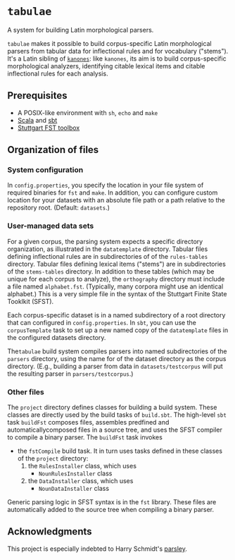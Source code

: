 # `tabulae` #

A system for building Latin morphological parsers.

`tabulae` makes it possible to build corpus-specific Latin morphological parsers from tabular data for inflectional rules and for vocabulary ("stems").  It's a Latin sibling of [`kanones`](https://github.com/neelsmith/kanones):  like `kanones`, its aim is to build corpus-specific morphological analyzers, identifying citable lexical items and citable inflectional rules for each analysis.



## Prerequisites


- A POSIX-like environment with `sh`, `echo` and `make`
- [Scala](https://www.scala-lang.org/) and [sbt](https://github.com/sbt/sbt)
- [Stuttgart FST toolbox](http://www.cis.uni-muenchen.de/~schmid/tools/SFST/)

## Organization of files



### System configuration

In `config.properties`, you specify the location in your file system of required binaries for `fst` and `make`. In addition, you can configure custom location for your datasets with an absolute file path or a path relative to the repository root.  (Default: `datasets`.)

### User-managed data sets

For a given corpus, the parsing system expects a specific directory organization, as illustrated in the `datatemplate`  directory.  Tabular files defining inflectional rules are in subdirectories of of the `rules-tables` directory.  Tabular files defining lexical items ("stems") are in subdirectories of the `stems-tables` directory.  In addition to these tables (which may be unique for each corpus to analyze), the `orthography` directory must include a file named `alphabet.fst`.  (Typically, many corpora might use an identical alphabet.)  This is a very simple file in the syntax of the Stuttgart Finite State Tooklkit (SFST).

Each corpus-specific dataset is in a named subdirectory of a root directory that can configured in `config.properties`. In `sbt`, you can use the `corpusTemplate` task to set up a new named copy of the `datatemplate` files in the configured datasets directory.

The`tabulae` build system compiles parsers into named subdirectories of the `parsers` directory, using the name for of the dataset directory as the corpus directory. (E.g., building a parser from data in `datasets/testcorpus` will put the resulting parser in `parsers/testcorpus`.)

### Other files

The `project` directory defines classes for building a build system.  These classes are directly used by the build tasks of `build.sbt`.  The high-level `sbt` task `buildFst` composes files, assembles predfined and automaticallycomposed files in a source tree, and uses the SFST compiler to compile a binary parser.  The `buildFst` task invokes

-   the `fstCompile` build task.  It in turn uses tasks defined in these classes of the `project` directory:
    1.  the `RulesInstaller` class, which uses
        -   `NounRulesInstaller` class
    2.  the `DataInstaller` class, which uses
        -   `NounDataInstaller` class


Generic parsing logic in SFST syntax is in the `fst` library.  These files are automatically added to the source tree when compiling a binary parser.



## Acknowledgments

This project is especially indebted to Harry Schmidt's [parsley](https://github.com/goldibex/parsley-core).
